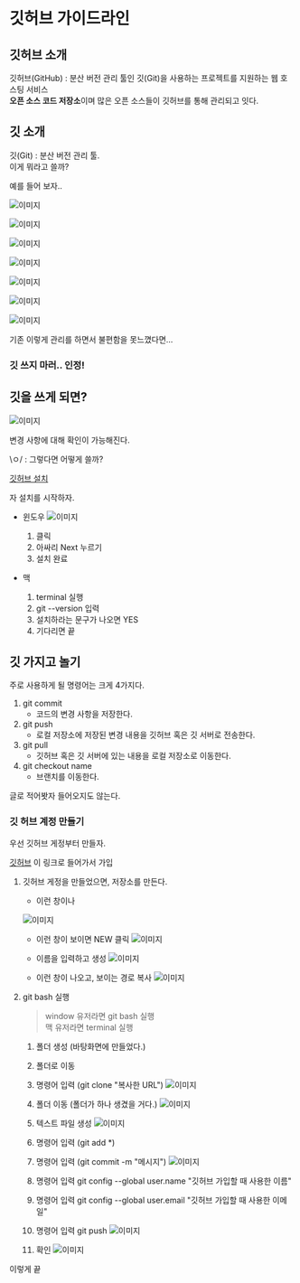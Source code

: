 # 깃허브 가이드라인

## 깃허브 소개
깃허브(GitHub) : 분산 버전 관리 툴인 깃(Git)을 사용하는 프로젝트를 지원하는 웹 호스팅 서비스 <br/>
**오픈 소스 코드 저장소**이며 많은 오픈 소스들이 깃허브를 통해 관리되고 잇다.

## 깃 소개
깃(Git) : 분산 버전 관리 툴. <br/>
이게 뭐라고 쓸까?

예를 들어 보자..

![이미지](./images/memo1.PNG)

![이미지](./images/memo2.PNG)

![이미지](./images/memo3.PNG)

![이미지](./images/memo4.PNG)

![이미지](./images/memo5.PNG)

![이미지](./images/memo6.PNG)

![이미지](./images/memo7.PNG)

기존 이렇게 관리를 하면서 불편함을 못느꼈다면... 

### **깃 쓰지 마러.. 인정!**

## 깃을 쓰게 되면?

![이미지](./images/state.PNG)

변경 사항에 대해 확인이 가능해진다.

\ㅇ/ : 그렇다면 어떻게 쓸까?

[깃허브 설치](https://git-scm.com/)

자 설치를 시작하자.

* 윈도우
    ![이미지](./images/install-window.PNG)
    1. 클릭 <br/>
    2. 아싸리 Next 누르기 <br/>
    3. 설치 완료
   
* 맥
    1. terminal 실행
    2. git --version 입력
    3. 설치하라는 문구가 나오면 YES
    4. 기다리면 끝
    
    
## 깃 가지고 놀기

주로 사용하게 될 명령어는 크게 4가지다.

1. git commit
    * 코드의 변경 사항을 저장한다.
2. git push
    * 로컬 저장소에 저장된 변경 내용을 깃허브 혹은 깃 서버로 전송한다.
3. git pull
    * 깃허브 혹은 깃 서버에 있는 내용을 로컬 저장소로 이동한다.
4. git checkout name
    * 브랜치를 이동한다.
    
글로 적어봣자 들어오지도 않는다.

### 깃 허브 계정 만들기

우선 깃허브 게정부터 만들자.

[깃허브](https://github.com) 이 링크로 들어가서 가입

1. 깃허브 게정을 만들었으면, 저장소를 만든다.

    * 이런 창이나

    ![이미지](./images/repo1.PNG)

    * 이런 창이 보이면 NEW 클릭
    ![이미지](./images/repo2.PNG)

    * 이름을 입력하고 생성
    ![이미지](./images/repo3.PNG)
    
    * 이런 창이 나오고, 보이는 경로 복사
    ![이미지](./images/repo4.PNG)
   
2. git bash 실행
    > window 유저라면 git bash 실행 <br/>
    맥 유저라면 terminal 실행
    
    1. 폴더 생성 (바탕화면에 만들었다.)
    2. 폴더로 이동
    3. 명령어 입력 (git clone "복사한 URL")
        ![이미지](./images/clone.PNG)
        
    4. 폴더 이동 (폴더가 하나 생겼을 거다.)
        ![이미지](./images/make.PNG)

    5. 텍스트 파일 생성
        ![이미지](./images/make2.PNG)

    6. 명령어 입력 (git add *)
    7. 명령어 입력 (git commit -m "메시지")
        ![이미지](./images/commit.PNG)

    8. 명령어 입력 git config --global user.name "깃허브 가입할 때 사용한 이름"
    9. 명령어 입력 git config --global user.email "깃허브 가입할 때 사용한 이메일"
    10. 명령어 입력 git push
        ![이미지](./images/push.PNG)

    11. 확인
        ![이미지](./images/push2.PNG)
        
이렇게 끝
